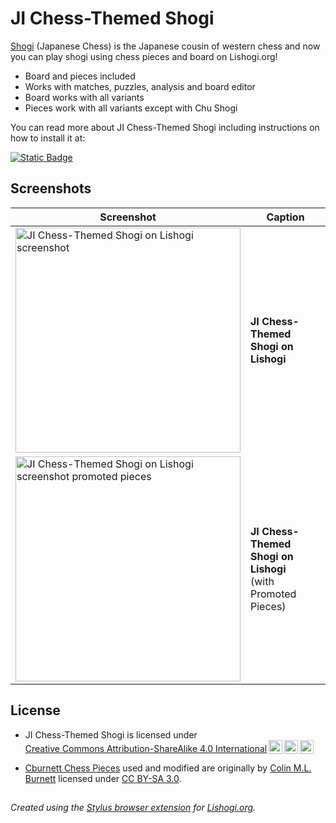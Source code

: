 # JI Chess-Themed Shogi

[Shogi](https://en.wikipedia.org/wiki/Shogi) (Japanese Chess) is the Japanese cousin of western chess and now you can play shogi using chess pieces and board on Lishogi.org!

- Board and pieces included
- Works with matches, puzzles, analysis and board editor
- Board works with all variants
- Pieces work with all variants except with Chu Shogi

You can read more about JI Chess-Themed Shogi including instructions on how to install it at:

[![Static Badge](https://img.shields.io/badge/JI-Chess--Themed_Shogi-blue?logo=wordpress)](https://luffykudo.wordpress.com/2021/05/10/chess-themed-shogi-westernized-shogi-japanese-chess/)

## Screenshots
| Screenshot | Caption |
|---|---|
| <img src="https://luffykudo.wordpress.com/wp-content/uploads/2024/06/lishogi-screenshot-1.png" alt="JI Chess-Themed Shogi on Lishogi screenshot" width="360"/> | **JI Chess-Themed Shogi on Lishogi** |
| <img src="https://luffykudo.wordpress.com/wp-content/uploads/2024/06/lishogi-screenshot-2.png" alt="JI Chess-Themed Shogi on Lishogi screenshot promoted pieces" width="360"/> | **JI Chess-Themed Shogi on Lishogi** <br> (with Promoted Pieces) |

## License
- <p xmlns:cc="http://creativecommons.org/ns#" >JI Chess-Themed Shogi is licensed under <a href="https://creativecommons.org/licenses/by-sa/4.0/?ref=chooser-v1" target="_blank" rel="license noopener noreferrer" style="display:inline-block;">Creative Commons Attribution-ShareAlike 4.0 International<img style="height:22px!important;margin-left:3px;vertical-align:text-bottom;" src="https://mirrors.creativecommons.org/presskit/icons/cc.svg?ref=chooser-v1" alt=""><img style="height:22px!important;margin-left:3px;vertical-align:text-bottom;" src="https://mirrors.creativecommons.org/presskit/icons/by.svg?ref=chooser-v1" alt=""><img style="height:22px!important;margin-left:3px;vertical-align:text-bottom;" src="https://mirrors.creativecommons.org/presskit/icons/sa.svg?ref=chooser-v1" alt=""></a></p>

- [Cburnett Chess Pieces](https://en.wikipedia.org/wiki/User:Cburnett/GFDL_images/Chess) used and modified are originally by [Colin M.L. Burnett](https://en.wikipedia.org/wiki/User:Cburnett) licensed under [CC BY-SA 3.0](https://creativecommons.org/licenses/by-sa/3.0/deed.en).

##
*Created using the [Stylus browser extension](https://add0n.com/stylus.html) for [Lishogi.org](https://lishogi.org).*
